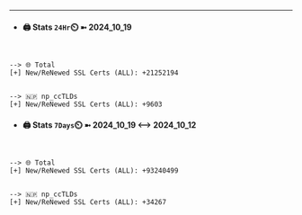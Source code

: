 

---
- #### 🖨️ **Stats** `24Hr`⏲️ ➼ 2024_10_19
```console


--> 🌐 Total
[+] New/ReNewed SSL Certs (ALL): +21252194


--> 🇳🇵 np_ccTLDs
[+] New/ReNewed SSL Certs (ALL): +9603

```

- #### 🖨️ **Stats** `7Days`⏲️ ➼ 2024_10_19 <--> 2024_10_12
```console


--> 🌐 Total
[+] New/ReNewed SSL Certs (ALL): +93240499


--> 🇳🇵 np_ccTLDs
[+] New/ReNewed SSL Certs (ALL): +34267

```

